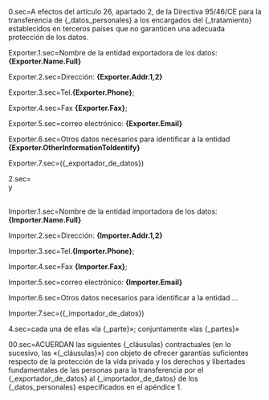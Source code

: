 0.sec=A efectos del artículo 26, apartado 2, de la Directiva 95/46/CE para la transferencia de {_datos_personales} a los encargados del {_tratamiento} establecidos en terceros países que no garanticen una adecuada protección de los datos.

Exporter.1.sec=Nombre de la entidad exportadora de los datos: <b>{Exporter.Name.Full}</b>

Exporter.2.sec=Dirección: <b>{Exporter.Addr.1,2}</b>

Exporter.3.sec=Tel.<b>{Exporter.Phone}</b>;

Exporter.4.sec=Fax <b>{Exporter.Fax}</b>;

Exporter.5.sec=correo electrónico: <b>{Exporter.Email}</b>

Exporter.6.sec=Otros datos necesarios para identificar a la entidad <b>{Exporter.OtherInformationToIdentify}</b>

Exporter.7.sec=({_exportador_de_datos})

2.sec=<br>y<br><br>

Importer.1.sec=Nombre de la entidad importadora de los datos: <b>{Importer.Name.Full}</b>

Importer.2.sec=Dirección: <b>{Importer.Addr.1,2}</b>

Importer.3.sec=Tel.<b>{Importer.Phone}</b>;

Importer.4.sec=Fax <b>{Importer.Fax}</b>;

Importer.5.sec=correo electrónico: <b>{Importer.Email}</b>

Importer.6.sec=Otros datos necesarios para identificar a la entidad …

Importer.7.sec=({_importador_de_datos})

4.sec=cada una de ellas «la {_parte}»; conjuntamente «las {_partes}»

00.sec=ACUERDAN las siguientes {_cláusulas} contractuales (en lo sucesivo, las «{_cláusulas}») con objeto de ofrecer garantías suficientes respecto de la protección de la vida privada y los derechos y libertades fundamentales de las personas para la transferencia por el {_exportador_de_datos} al {_importador_de_datos} de los {_datos_personales} especificados en el apéndice 1.